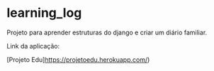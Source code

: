 # learning_log
Projeto para aprender estruturas do django e criar um diário familiar.

Link da aplicação:

[Projeto Edu]https://projetoedu.herokuapp.com/)
